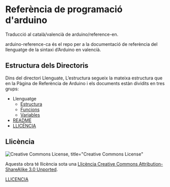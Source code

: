 # Referència de programació d'arduino

Traducció al català/valencià de arduino/reference-en.

arduino-reference-ca és el repo per a la documentació de referència del llenguatge de la sintaxi d’Arduino en valencià.


## Estructura dels Directoris

Dins del directori Llenguate, L’estructura segueix la mateixa estructura que en la Pàgina de Referència de Arduino i els documents estàn dividits en tres grups:

- Llenguatge
  - [Estructura](./Llenguatge/Estructura.md)
  - [Funcions](./Llenguatge/Funcions.md)
  - [Variables](./Llenguatge/Variables.md)
- [README](README.md)
- [LLICÉNCIA](LLICENCIA.md)

## Llicència

![Creative Commons License, title="Creative Commons License"](https://i.creativecommons.org/l/by-sa/3.0/88x31.png) 

Aquesta obra té llicència sota una [Llicència Creative Commons Attribution-ShareAlike 3.0 Unported](https://creativecommons.org/licenses/by-sa/3.0/deed.en).

[LLICENCIA](LLICENCIA.md)
